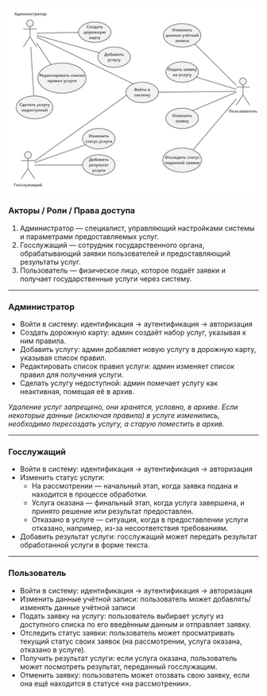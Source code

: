![UseCase](UseСase.png)

### Акторы / Роли / Права доступа
1. Администратор — специалист, управляющий настройками системы и параметрами предоставляемых услуг.
2. Госслужащий — сотрудник государственного органа, обрабатывающий заявки пользователей и предоставляющий результаты услуг.
3. Пользователь — физическое лицо, которое подаёт заявки и получает государственные услуги через систему.

---

### Администратор
- Войти в систему: идентификация → аутентификация → авторизация
- Создать дорожную карту: админ создаёт набор услуг, указывая к ним правила.
- Добавить услугу: админ добавляет новую услугу в дорожную карту, указывая список правил.
- Редактировать список правил услуги: админ изменяет список правил для получения услуги.
- Сделать услугу недоступной: админ помечает услугу как неактивная, помещая её в архив.

*Удаление услуг запрещено, они хранятся, условно, в архиве. Если некоторые данные (исключая правила) в услуге изменились, необходимо пересоздать услугу, а старую поместить в архив.*

---

### Госслужащий
- Войти в систему: идентификация → аутентификация → авторизация
- Изменить статус услуги:
	- На рассмотрении — начальный этап, когда заявка подана и находится в процессе обработки.
	- Услуга оказана — финальный этап, когда услуга завершена, и принято решение или результат предоставлен.
	- Отказано в услуге — ситуация, когда в предоставлении услуги отказано, например, из-за несоответствия требованиям.
- Добавить результат услуги: госслужащий может передать результат обработанной услуги в форме текста.

---

### Пользователь
- Войти в систему: идентификация → аутентификация → авторизация
- Изменить данные учётной записи: пользователь может добавлять/изменять данные учётной записи
- Подать заявку на услугу: пользователь выбирает услугу из доступного списка по его введённым данным и отправляет заявку.
- Отследить статус заявки: пользователь может просматривать текущий статус своих заявок (на рассмотрении, услуга оказана, отказано в услуге).
- Получить результат услуги: если услуга оказана, пользователь может посмотреть результат, переданный госслужащим.
- Отменить заявку: пользователь может отозвать свою заявку, если она ещё находится в статусе «на рассмотрении».
